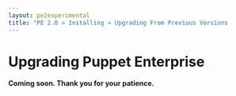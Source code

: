 ```yaml
---
layout: pe2experimental
title: "PE 2.0 » Installing » Upgrading From Previous Versions
---
```


Upgrading Puppet Enterprise
=====

**Coming soon. Thank you for your patience.**
